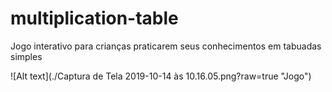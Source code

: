 # multiplication-table
Jogo interativo para crianças praticarem seus conhecimentos em tabuadas simples

![Alt text](./Captura de Tela 2019-10-14 às 10.16.05.png?raw=true "Jogo")
